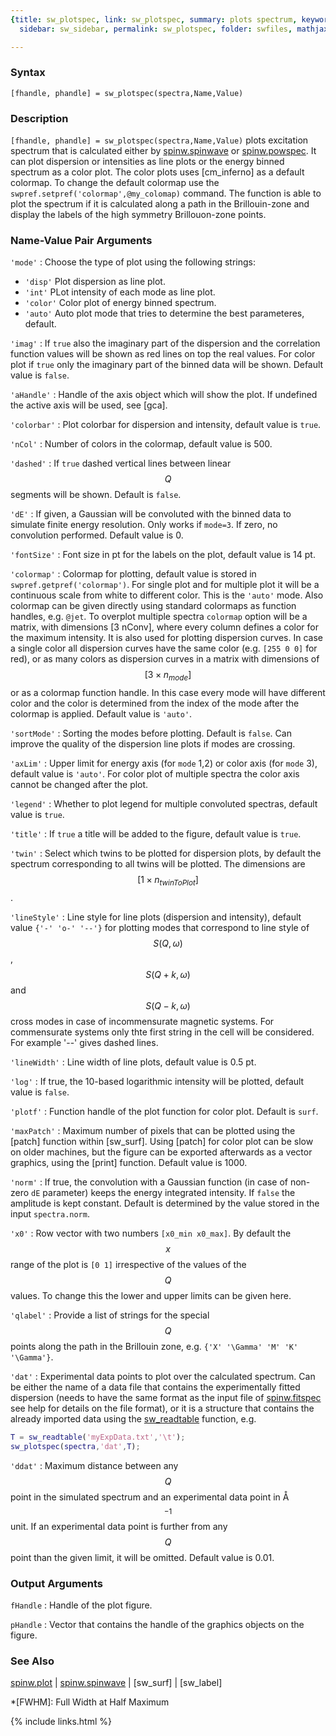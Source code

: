 ```yaml
---
{title: sw_plotspec, link: sw_plotspec, summary: plots spectrum, keywords: sample,
  sidebar: sw_sidebar, permalink: sw_plotspec, folder: swfiles, mathjax: 'true'}

---
```

  
### Syntax
  
`[fhandle, phandle] = sw_plotspec(spectra,Name,Value)`
  
### Description
  
`[fhandle, phandle] = sw_plotspec(spectra,Name,Value)` plots excitation
spectrum that is calculated either by [spinw.spinwave](spinw_spinwave) or
[spinw.powspec](spinw_powspec). It can plot dispersion or intensities as line plots or
the energy binned spectrum as a color plot. The color plots uses
[cm_inferno] as a default colormap. To change the default colormap use
the `swpref.setpref('colormap',@my_colomap)` command. The function is
able to plot the spectrum if it is calculated along a path in the
Brillouin-zone and display the labels of the high symmetry Brillouon-zone
points.
  
### Name-Value Pair Arguments
  
`'mode'`
: Choose the type of plot using the following strings:
  * `'disp'`  Plot dispersion as line plot.
  * `'int'`   PLot intensity of each mode as line plot.
  * `'color'` Color plot of energy binned spectrum.
  * `'auto'`  Auto plot mode that tries to determine the best
              parameteres, default.
  
`'imag'`
: If `true` also the imaginary part of the dispersion
  and the correlation function values will be shown as red lines on top
  the real values. For color plot if `true` only the imaginary part of
  the binned data will be shown. Default value is `false`.
  
`'aHandle'`
: Handle of the axis object which will show the plot. If undefined the
  active axis will be used, see [gca].
  
`'colorbar'`
: Plot colorbar for dispersion and intensity, default value is `true`.
  
`'nCol'`
: Number of colors in the colormap, default value is 500.
  
`'dashed'`
: If `true` dashed vertical lines between linear $$Q$$ segments will be
  shown. Default is `false`.
  
`'dE'`
: If given, a Gaussian will be convoluted with the binned data to simulate finite
  energy resolution. Only works if `mode=3`. If zero, no convolution
  performed. Default value is 0.
  
`'fontSize'`
: Font size in pt for the labels on the plot, default value is 14 pt.
  
`'colormap'`
: Colormap for plotting, default value is stored in 
  `swpref.getpref('colormap')`. For single plot and for multiple plot it
  will be a continuous scale from white to different color. This is the
  `'auto'` mode. Also colormap can be given directly using standard
  colormaps as function handles, e.g. `@jet`. To overplot multiple
  spectra `colormap` option will be a matrix, with dimensions [3 nConv],
  where every column defines a color for the maximum intensity. It is
  also used for plotting dispersion curves. In case a single color all
  dispersion curves have the same color (e.g. `[255 0 0]` for red), or as
  many colors as dispersion curves in a matrix with dimensions of
  $$[3\times n_{mode}]$$ or as a colormap function handle. In this case
  every mode will have different color and the color is determined from
  the index of the mode after the colormap is applied. Default value is
  `'auto'`.
  
`'sortMode'`
: Sorting the modes before plotting. Default is `false`. Can improve the
  quality of the dispersion line plots if modes are crossing.
  
`'axLim'`
: Upper limit for energy axis (for `mode` 1,2) or color axis (for `mode`
  3), default value is `'auto'`. For color plot of multiple spectra
  the color axis cannot be changed after the plot.
  
`'legend'`
: Whether to plot legend for multiple convoluted spectras,
  default value is `true`.
  
`'title'`
: If `true` a title will be added to the figure, default value is `true`.
  
`'twin'`
: Select which twins to be plotted for dispersion plots, by default the
  spectrum corresponding to all twins will be plotted. The dimensions are
  $$[1\times n_{twinToPlot}]$$.
  
`'lineStyle'`
: Line style for line plots (dispersion and intensity), default value
  `{'-' 'o-' '--'}` for plotting modes that correspond to line style of
  $$S(Q,\omega)$$, $$S(Q+k,\omega)$$ and $$S(Q-k,\omega)$$ cross modes in case
  of incommensurate magnetic systems. For commensurate systems only thte
  first string in the cell will be considered. For example '--' gives
  dashed lines.
  
`'lineWidth'`
: Line width of line plots, default value is 0.5 pt.
  
`'log'`
: If true, the 10-based logarithmic intensity will be plotted, default
  value is `false`.
  
`'plotf'`
: Function handle of the plot function for color plot. Default is
  `surf`.
  
`'maxPatch'`
: Maximum number of pixels that can be plotted using the [patch]
  function within [sw_surf]. Using [patch] for color plot can be
  slow on older machines, but the figure can be exported
  afterwards as a vector graphics, using the [print] function.
  Default value is 1000.
  
`'norm'`
: If true, the convolution with a Gaussian function (in case of
  non-zero `dE` parameter) keeps the energy integrated intensity. If
  `false` the amplitude is kept constant. Default is determined by the
  value stored in the input `spectra.norm`.
  
`'x0'`
: Row vector with two numbers `[x0_min x0_max]`. By default the $$x$$ range
  of the plot is `[0 1]` irrespective of the values of the $$Q$$ values. To
  change this the lower and upper limits can be given here.
  
`'qlabel'`
: Provide a list of strings for the special $$Q$$ points along the path in
  the Brillouin zone, e.g. `{'X' '\Gamma' 'M' 'K' '\Gamma'}`.
  
`'dat'`
: Experimental data points to plot over the calculated spectrum.
  Can be either the name of a data file that contains the
  experimentally fitted dispersion (needs to have the same format
  as the input file of [spinw.fitspec](spinw_fitspec) see help for details on the file
  format), or it is a structure that contains the already imported data
  using the [sw_readtable](sw_readtable) function, e.g.
 
  ```matlab
  T = sw_readtable('myExpData.txt','\t');
  sw_plotspec(spectra,'dat',T);
  ```
  
`'ddat'`
: Maximum distance between any $$Q$$ point in the simulated spectrum
  and an experimental data point in Å$$^{-1}$$ unit. If an
  experimental data point is further from any $$Q$$ point than the given 
  limit, it will be omitted. Default value is 0.01.
  
### Output Arguments
  
`fHandle`
: Handle of the plot figure.
 
`pHandle`
: Vector that contains the handle of the graphics objects on the figure.
  
### See Also
  
[spinw.plot](spinw_plot) \| [spinw.spinwave](spinw_spinwave) \| [sw_surf] \| [sw_label]
 
*[FWHM]: Full Width at Half Maximum
 

{% include links.html %}
